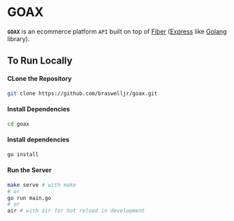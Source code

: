 # GOAX
**`GOAX`** is an ecommerce platform `API` built on top of [Fiber](https://github.com/gofiber/fiber) ([Express](https://github.com/expressjs/express) like [Golang](https://github.com/golang/go) library).

## To Run Locally

#### CLone the Repository
```bash
git clone https://github.com/braswelljr/goax.git
```

#### Install Dependencies
```bash
cd goax
```

#### Install dependencies
```bash
go install
```

#### Run the Server
```bash
make serve # with make
# or
go run main.go
# or
air # with air for hot reload in development
```

